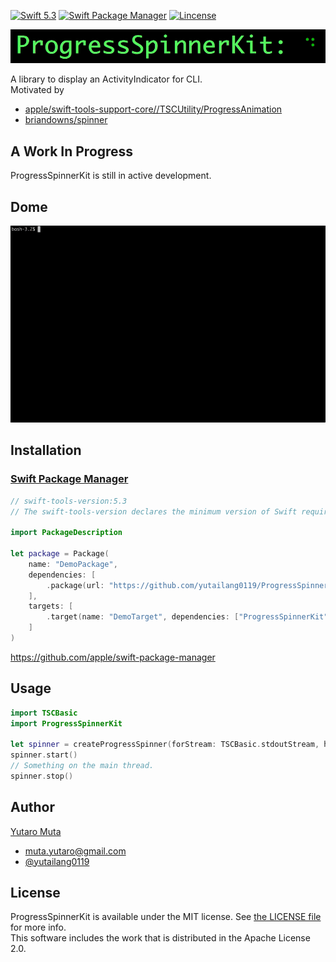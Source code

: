 <p align="left">
  <a href="https://developer.apple.com/swift"><img alt="Swift 5.3" src="https://img.shields.io/badge/Swift-5.3-orange.svg?style=flat"/></a>
  <a href="https://swift.org/package-manager/"><img alt="Swift Package Manager" src="https://img.shields.io/badge/Swift_Package_Manager-compatible-green.svg?style=flat"/></a>
  <a href="https://github.com/yutailang0119/ProgressSpinnerKit/blob/main/LICENSE"><img alt="Lincense" src="https://img.shields.io/badge/license-MIT-black.svg?style=flat"/></a>
</p>

<p align="center"> 
<img src="./Documentation/ProgressSpinnerKit.gif">
</p>

A library to display an ActivityIndicator for CLI.  
Motivated by  

* [apple/swift-tools-support-core//TSCUtility/ProgressAnimation](https://github.com/apple/swift-tools-support-core/blob/main/Sources/TSCUtility/ProgressAnimation.swift)
* [briandowns/spinner](https://github.com/briandowns/spinner)

## A Work In Progress

ProgressSpinnerKit is still in active development.  

## Dome

![](./Documentation/Demo.gif)

## Installation

### [Swift Package Manager](https://swift.org/package-manager/)

```swift
// swift-tools-version:5.3
// The swift-tools-version declares the minimum version of Swift required to build this package.

import PackageDescription

let package = Package(
    name: "DemoPackage",
    dependencies: [
        .package(url: "https://github.com/yutailang0119/ProgressSpinnerKit", from: "0.4.0"),
    ],
    targets: [
        .target(name: "DemoTarget", dependencies: ["ProgressSpinnerKit"]),
    ]
)

```

https://github.com/apple/swift-package-manager  

## Usage

```swift
import TSCBasic
import ProgressSpinnerKit

let spinner = createProgressSpinner(forStream: TSCBasic.stdoutStream, header: " Loading:")
spinner.start()
// Something on the main thread.
spinner.stop()
```

## Author

[Yutaro Muta](https://github.com/yutailang0119)
- muta.yutaro@gmail.com
- [@yutailang0119](https://twitter.com/yutailang0119)

## License

ProgressSpinnerKit is available under the MIT license. See [the LICENSE file](./LICENSE) for more info.  
This software includes the work that is distributed in the Apache License 2.0.  
